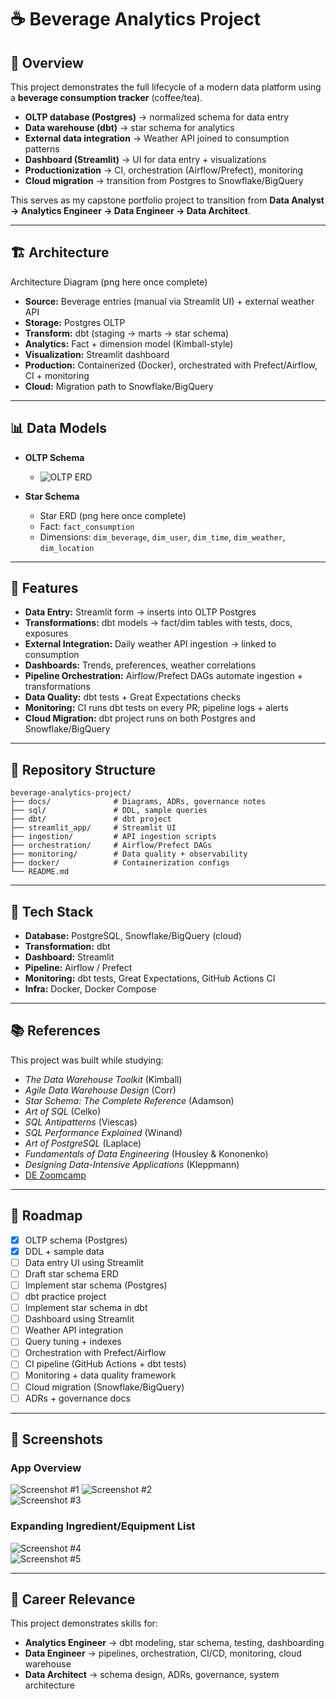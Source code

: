 # ☕ Beverage Analytics Project  

## 📖 Overview  
This project demonstrates the full lifecycle of a modern data platform using a **beverage consumption tracker** (coffee/tea).  

- **OLTP database (Postgres)** → normalized schema for data entry
- **Data warehouse (dbt)** → star schema for analytics  
- **External data integration** → Weather API joined to consumption patterns  
- **Dashboard (Streamlit)** → UI for data entry + visualizations  
- **Productionization** → CI, orchestration (Airflow/Prefect), monitoring  
- **Cloud migration** → transition from Postgres to Snowflake/BigQuery  

This serves as my capstone portfolio project to transition from **Data Analyst → Analytics Engineer → Data Engineer → Data Architect**.  

---

## 🏗️ Architecture  
Architecture Diagram (png here once complete) 

- **Source:** Beverage entries (manual via Streamlit UI) + external weather API  
- **Storage:** Postgres OLTP  
- **Transform:** dbt (staging → marts → star schema)  
- **Analytics:** Fact + dimension model (Kimball-style)  
- **Visualization:** Streamlit dashboard  
- **Production:** Containerized (Docker), orchestrated with Prefect/Airflow, CI + monitoring  
- **Cloud:** Migration path to Snowflake/BigQuery  

---

## 📊 Data Models  

- **OLTP Schema**  
  - ![OLTP ERD](docs/erd_oltp.png)  

- **Star Schema**  
  - Star ERD (png here once complete)
  - Fact: `fact_consumption`  
  - Dimensions: `dim_beverage`, `dim_user`, `dim_time`, `dim_weather`, `dim_location`  

---

## 🚀 Features  

- **Data Entry:** Streamlit form → inserts into OLTP Postgres  
- **Transformations:** dbt models → fact/dim tables with tests, docs, exposures  
- **External Integration:** Daily weather API ingestion → linked to consumption  
- **Dashboards:** Trends, preferences, weather correlations  
- **Pipeline Orchestration:** Airflow/Prefect DAGs automate ingestion + transformations  
- **Data Quality:** dbt tests + Great Expectations checks  
- **Monitoring:** CI runs dbt tests on every PR; pipeline logs + alerts  
- **Cloud Migration:** dbt project runs on both Postgres and Snowflake/BigQuery  

---

## 📂 Repository Structure
```
beverage-analytics-project/
├── docs/              # Diagrams, ADRs, governance notes
├── sql/               # DDL, sample queries
├── dbt/               # dbt project
├── streamlit_app/     # Streamlit UI
├── ingestion/         # API ingestion scripts
├── orchestration/     # Airflow/Prefect DAGs
├── monitoring/        # Data quality + observability
├── docker/            # Containerization configs
└── README.md
```

---

## 🧰 Tech Stack  

- **Database:** PostgreSQL, Snowflake/BigQuery (cloud)  
- **Transformation:** dbt  
- **Dashboard:** Streamlit  
- **Pipeline:** Airflow / Prefect  
- **Monitoring:** dbt tests, Great Expectations, GitHub Actions CI  
- **Infra:** Docker, Docker Compose  

---

## 📚 References  

This project was built while studying:  
- *The Data Warehouse Toolkit* (Kimball)  
- *Agile Data Warehouse Design* (Corr)  
- *Star Schema: The Complete Reference* (Adamson)  
- *Art of SQL* (Celko)  
- *SQL Antipatterns* (Viescas)  
- *SQL Performance Explained* (Winand)  
- *Art of PostgreSQL* (Laplace)  
- *Fundamentals of Data Engineering* (Housley & Kononenko)  
- *Designing Data-Intensive Applications* (Kleppmann)  
- [DE Zoomcamp](https://github.com/DataTalksClub/data-engineering-zoomcamp)  

---

## 📌 Roadmap  

- [x] OLTP schema (Postgres)  
- [x] DDL + sample data
- [ ] Data entry UI using Streamlit
- [ ] Draft star schema ERD
- [ ] Implement star schema (Postgres)
- [ ] dbt practice project  
- [ ] Implement star schema in dbt
- [ ] Dashboard using Streamlit
- [ ] Weather API integration  
- [ ] Query tuning + indexes  
- [ ] Orchestration with Prefect/Airflow  
- [ ] CI pipeline (GitHub Actions + dbt tests)  
- [ ] Monitoring + data quality framework  
- [ ] Cloud migration (Snowflake/BigQuery)  
- [ ] ADRs + governance docs  

---

## 📸 Screenshots  

### App Overview
![Screenshot #1](docs/streamlit_screenshots/bev_app_1.png)
![Screenshot #2](docs/streamlit_screenshots/bev_app_2.png)  
![Screenshot #3](docs/streamlit_screenshots/bev_app_3.png)

### Expanding Ingredient/Equipment List
![Screenshot #4](docs/streamlit_screenshots/bev_app_4.png)  
![Screenshot #5](docs/streamlit_screenshots/bev_app_5.png)  

---

## 💼 Career Relevance  

This project demonstrates skills for:  
- **Analytics Engineer** → dbt modeling, star schema, testing, dashboarding  
- **Data Engineer** → pipelines, orchestration, CI/CD, monitoring, cloud warehouse  
- **Data Architect** → schema design, ADRs, governance, system architecture  





